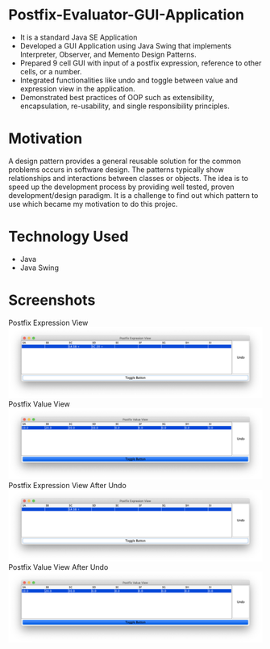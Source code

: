 # Postfix-Evaluator-GUI-Application
* It is a standard Java SE Application
* Developed a GUI Application using Java Swing that implements Interpreter, Observer, and Memento Design Patterns.
* Prepared 9 cell GUI with input of a postfix expression, reference to other cells, or a number.
* Integrated functionalities like undo and toggle between value and expression view in the application. 
* Demonstrated best practices of OOP such as extensibility, encapsulation, re-usability, and single responsibility principles.

# Motivation

A design pattern provides a general reusable solution for the common problems occurs in software design. 
The patterns typically show relationships and interactions between classes or objects. 
The idea is to speed up the development process by providing well tested, proven development/design paradigm.
It is a challenge to find out which pattern to use which became my motivation to do this projec.

# Technology Used
* Java
* Java Swing

# Screenshots
Postfix Expression View
![Postfix Expression View](/PostfixExpressionView.png)
Postfix Value View
![Postfix Value View](/PostfixValueView.png)
Postfix Expression View After Undo
![Postfix Expression View After Undo](/PostfixUndoExpression.png)
Postfix Value View After Undo
![Postfix Value View After Undo](/PostfixUndoValue.png)
